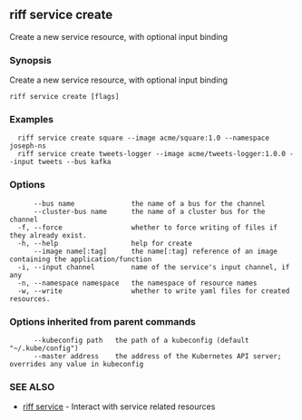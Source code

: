 ## riff service create

Create a new service resource, with optional input binding

### Synopsis

Create a new service resource, with optional input binding

```
riff service create [flags]
```

### Examples

```
  riff service create square --image acme/square:1.0 --namespace joseph-ns
  riff service create tweets-logger --image acme/tweets-logger:1.0.0 --input tweets --bus kafka
```

### Options

```
      --bus name              the name of a bus for the channel
      --cluster-bus name      the name of a cluster bus for the channel
  -f, --force                 whether to force writing of files if they already exist.
  -h, --help                  help for create
      --image name[:tag]      the name[:tag] reference of an image containing the application/function
  -i, --input channel         name of the service's input channel, if any
  -n, --namespace namespace   the namespace of resource names
  -w, --write                 whether to write yaml files for created resources.
```

### Options inherited from parent commands

```
      --kubeconfig path   the path of a kubeconfig (default "~/.kube/config")
      --master address    the address of the Kubernetes API server; overrides any value in kubeconfig
```

### SEE ALSO

* [riff service](riff_service.md)	 - Interact with service related resources

